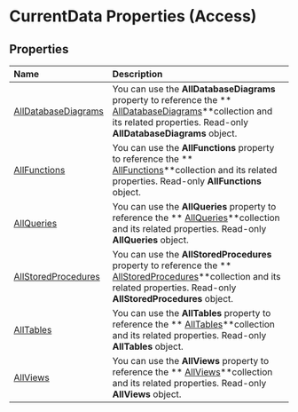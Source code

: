
# CurrentData Properties (Access)

## Properties



|**Name**|**Description**|
|:-----|:-----|
| [AllDatabaseDiagrams](cffc16bd-34e7-3499-b182-dd6025f4871a.md)|You can use the  **AllDatabaseDiagrams** property to reference the ** [AllDatabaseDiagrams](417427aa-1783-29da-30c9-66a7032a0088.md)**collection and its related properties. Read-only  **AllDatabaseDiagrams** object.|
| [AllFunctions](823d8ae8-b8b0-5bef-afe5-eeda12300738.md)|You can use the  **AllFunctions** property to reference the ** [AllFunctions](1420cf24-906e-7b65-29f3-29a28cdf92cf.md)**collection and its related properties. Read-only  **AllFunctions** object.|
| [AllQueries](2204de1a-cc58-2acc-6a72-d4430a23ae2e.md)|You can use the  **AllQueries** property to reference the ** [AllQueries](9b67f04c-2642-0dcc-2a64-8ca8fa7249b3.md)**collection and its related properties. Read-only  **AllQueries** object.|
| [AllStoredProcedures](eadae8cb-ca0a-8804-fdf9-781b20f6e4a4.md)|You can use the  **AllStoredProcedures** property to reference the ** [AllStoredProcedures](896f4c2c-273c-2849-0f06-d75fa515c44a.md)**collection and its related properties. Read-only  **AllStoredProcedures** object.|
| [AllTables](7d3216da-6db1-5ca1-4163-56f354185337.md)|You can use the  **AllTables** property to reference the ** [AllTables](530bff2d-1d0b-4790-a0f4-ffc628e7f130.md)**collection and its related properties. Read-only  **AllTables** object.|
| [AllViews](fab56178-86bd-18fa-8742-1749fd1c7707.md)|You can use the  **AllViews** property to reference the ** [AllViews](f56bee24-a972-fbdf-f74a-0ac83825e3bb.md)**collection and its related properties. Read-only  **AllViews** object.|
